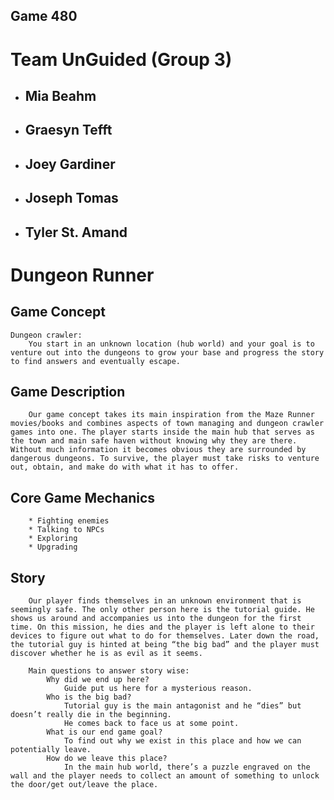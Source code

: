 ## Game 480

# Team UnGuided (Group 3)


* ## Mia Beahm
* ## Graesyn Tefft
* ## Joey Gardiner
* ## Joseph Tomas
* ## Tyler St. Amand

# Dungeon Runner

## Game Concept

    Dungeon crawler:
        You start in an unknown location (hub world) and your goal is to venture out into the dungeons to grow your base and progress the story to find answers and eventually escape. 

## Game Description

        Our game concept takes its main inspiration from the Maze Runner movies/books and combines aspects of town managing and dungeon crawler games into one. The player starts inside the main hub that serves as the town and main safe haven without knowing why they are there. Without much information it becomes obvious they are surrounded by dangerous dungeons. To survive, the player must take risks to venture out, obtain, and make do with what it has to offer.

## Core Game Mechanics

	    * Fighting enemies
    	* Talking to NPCs
    	* Exploring
    	* Upgrading

## Story
        Our player finds themselves in an unknown environment that is seemingly safe. The only other person here is the tutorial guide. He shows us around and accompanies us into the dungeon for the first time. On this mission, he dies and the player is left alone to their devices to figure out what to do for themselves. Later down the road, the tutorial guy is hinted at being “the big bad” and the player must discover whether he is as evil as it seems.

        Main questions to answer story wise:
            Why did we end up here?
	            Guide put us here for a mysterious reason.
            Who is the big bad?
	            Tutorial guy is the main antagonist and he “dies” but doesn’t really die in the beginning. 
                He comes back to face us at some point.
            What is our end game goal?
	            To find out why we exist in this place and how we can potentially leave.
            How do we leave this place?
	            In the main hub world, there’s a puzzle engraved on the wall and the player needs to collect an amount of something to unlock the door/get out/leave the place.
